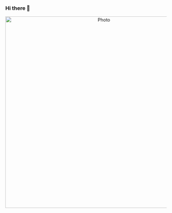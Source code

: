 ### Hi there 👋

<p align="center">
  <img src="https://github.com/mreskandarinasab/mreskandarinasab.github.io/blob/master/images/overview.jpg.png?raw=true" alt="Photo" style="width: 600px;"/> 
</p>

